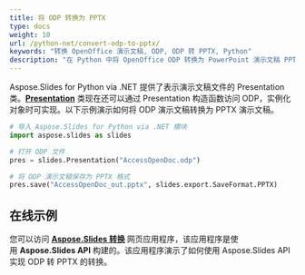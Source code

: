 ```yaml
---
title: 将 ODP 转换为 PPTX
type: docs
weight: 10
url: /python-net/convert-odp-to-pptx/
keywords: "转换 OpenOffice 演示文稿, ODP, ODP 转 PPTX, Python"
description: "在 Python 中将 OpenOffice ODP 转换为 PowerPoint 演示文稿 PPTX"
---
```


Aspose.Slides for Python via .NET 提供了表示演示文稿文件的 Presentation 类。[**Presentation**](https://reference.aspose.com/slides/python-net/aspose.slides/presentation/) 类现在还可以通过 Presentation 构造函数访问 ODP，实例化对象时可实现。以下示例演示如何将 ODP 演示文稿转换为 PPTX 演示文稿。

```py
# 导入 Aspose.Slides for Python via .NET 模块
import aspose.slides as slides

# 打开 ODP 文件
pres = slides.Presentation("AccessOpenDoc.odp")

# 将 ODP 演示文稿保存为 PPTX 格式
pres.save("AccessOpenDoc_out.pptx", slides.export.SaveFormat.PPTX)
```



## **在线示例**
您可以访问 [**Aspose.Slides 转换**](https://products.aspose.app/slides/conversion/) 网页应用程序，该应用程序是使用 **Aspose.Slides API** 构建的。该应用程序演示了如何使用 Aspose.Slides API 实现 ODP 转 PPTX 的转换。